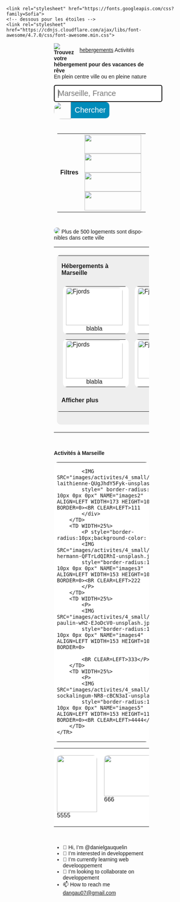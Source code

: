 
<!---
danielgauquelin/danielgauquelin is a ✨ special ✨ repository because its `README.md` (this file) appears on your GitHub profile.
You can click the Preview link to take a look at your changes.
--->

<!DOCTYPE HTML PUBLIC "-//W3C//DTD HTML 4.0 Transitional//EN">
<HTML>
<HEAD>
	<META HTTP-EQUIV="CONTENT-TYPE" CONTENT="text/html; charset=windows-1252">
	<TITLE>Booki</TITLE>
	<META NAME="GENERATOR" CONTENT="OpenOffice 4.1.7  (Win32)">
	<META NAME="CREATED" CONTENT="20211218;16593538">
	<META NAME="CHANGED" CONTENT="20211218;17251281">
	<meta charset="UTF-8">
	
	<link rel="stylesheet" href="https://fonts.googleapis.com/css?family=Sofia">
	<!-- dessous pour les étoiles -->
	<link rel="stylesheet" href="https://cdnjs.cloudflare.com/ajax/libs/font-awesome/4.7.0/css/font-awesome.min.css">

<!--
<COL WIDTH=64*>
	<COL WIDTH=64*>
	<COL WIDTH=64*>
	<TR VALIGN=TOP>
		<TD WIDTH=25% bgcolor=white>
		<TABLE WIDTH=100% BORDER=0 BORDERCOLOR="#000000" CELLPADDING=4 CELLSPACING=0 bgcolor="#FFFFFF" style="border-radius:10px">
-->
<style>
div.ex1 {
  width: 500px;
  margin: auto;
  border: 3px solid #73AD21;
}

div.ex3 {
  width: 500px;
  margin: auto;
  border: 3px solid #73AD21;
}

div.ex4 {
  max-width: 500px;
  margin: auto;
  border: 3px solid #73AD21;
}



.center {
  display: block;
  margin-left: auto;
  margin-right: auto;
  width: 50%;
}
.pasdebordure{
border-style: none;
}
.bordurenoire {border-style: solid;}

p.solid {border-style: solid;}
p.none {border-style: none;}

pp.hidden {border-style: hidden;}
pp.dotted {border-style: dotted;}
pp.dashed {border-style: dashed;}
pp.double {border-style: double;}
pp.groove {border-style: groove;}
ppp.ridge {border-style: ridge;}
pp.inset {border-style: inset;}
pp.outset {border-style: outset;}
pp.mix {border-style: dotted dashed solid double;}

.divbody {
  display: block;
  margin-left: auto;
  margin-right: auto;
  width: 50%;
border-style: none;
	border-radius: 15px 50px 30px;
}

.inputt[type=text] {
    border: none;
    border-bottom: 2px solid red;
}
.inputt[type=text] {
    border: 2px solid red;
    border-radius: 4px;
}
/* info bulle *>
.tooltip .tooltiptext {
    top: -5px;
    left: 105%;
}
.innput[type=text] {
    width: 100%;
    padding: 12px 20px;
    margin: 8px 0;
    box-sizing: border-box;
}
.button2 {background-color: #008CBA;} /* Blue */
.button2 {
    background-color: white; 
    color: black; 
    border: 2px solid #008CBA;
}
.center3 {
  display: block;
  margin-left: auto;
  margin-right: auto;
}

.centerImg {
  display: block;
  margin: 0 auto;
}
.pointer {cursor: pointer;}

.img1 {
  border-radius: 8px;
}

.img2 {
  border-radius: 50%;
}
.img3 {
    position: absolute;
    right: 0;
}
.img4 {
	position: absolute;
	left: 0px;
}
.divimg {
    margin: 5px;
    /*border: 0px solid #fff;*/
    float: left;
    width: 50px;
}
.immmmmmg {
  max-width: 100%;
  height: auto;
}

.right {
	font-family: Arial;
  position: absolute;
  right: 0px;
  width: 300px;
  /* border: 3px solid #73AD21; */
  padding: 10px;
}

.right2 {
	font-family: Arial;
  float: right;
  width: 300px;
  /* border: 3px solid #73AD21; */
  padding: 10px;
}


	</STYLE>
</HEAD>

<BODY LANG="fr-FR" DIR="LTR">
<div class=right2>
<a href="#">hebergements</a> Activités
</div>
<div class="center">

<!--<table align=left style="boder:1px"><tr><td>-->
<!--<img scr="images/logo/Booki@3x.png" width=200 height=100></img>-->
<!--</td></tr></table>-->
<img src="images/bo.jpg">  
<div style="font-family: Arial"><strong>Trouvez votre hébergement pour des vacances de rêve</strong>
<br>En plein centre ville ou en pleine nature
</p>

<input type="text" placeholder="Marseille, France" style="font-size: 20px; border-radius: 4px;padding:9px" autofocus>


<img src="images/logo/lieu.jpg" style="float:left; border-radius: 20px 0px 0px 20px" width=45 right=45>
<input type="submit" value="Chercher" style="cursor:pointer; background-color: #008CBA; color:white; font-size:20px; border-radius: 0px 10px 10px 0px; margin: 0px; padding:10px; border:0px ; color:white">
    
<p style="font-size: 15px; padding:9px;font-family:Arial">

<table><TR VALIGN=middle><td VALIGN=middle>
	<strong>Filtres </strong>
	</td>
<td>
	<a href="#"><img src="images/logo/economique2.jpg" width=150 height=50></a>
	<a href="#"><img src="images/logo/famillial2.jpg" width=150 height=50></a>
	<a href="#"><img src="images/logo/romantique2.jpg" width=150 height=50></a>
	<a href="#"><img src="images/logo/animaux2.jpg" width=150 height=50></a>
</td></tr></table>

<!--
<label for="fname">First name: </label>
  <input type="text" id="fname" name="fname"><br><br>
  -->
  <!--
  <label for="msg"><b>Message</b></label>
    <textarea placeholder="Type message.." name="msg" required></textarea>
  -->




<!--
<table><tr>
<td>

<img src="images/logo/1.jpg" 
style="border-radius: 50%" width="40" right="40">
<input type="button" value="Économique" 
style="border: 1px solid dodgerblue; cursor:pointer; border: 1px solid dodgerblue; font-size: 15px; border-radius: 0px 20px 20px 0px; padding:9px">

</td>
<td>


<img src="images/logo/famillial.jpg" style="border-radius: 50%" width="40" right="40">
<input type="button" value="Famillial" 
style="border: 1px solid dodgerblue; cursor:pointer;font-size: 15px; border-radius: 0px 20px 20px 0px;padding:9px">

</td>
<td>

<img src="images/logo/romantique.jpg" style="border-radius: 50%" width="40" right="40">
<input type="button" value="Romantique" 
style="border: 1px solid dodgerblue; cursor:pointer;font-size: 15px; border-radius: 0px 20px 20px 0px;padding:9px">

</td>
<td>

<img src="images/logo/animaux.jpg" style="border-radius: 50%" width="40" right="40">
<input type="button" value="Animaux autorisés" 
style="border: 1px solid dodgerblue; cursor:pointer;font-size: 15px; border-radius: 0px 20px 20px 0px; padding:9px">

</td>

</tr></table>
-->

</p>
<!--ba   ckground-color:#8888FF; -->

<p>
<img src="images/logo/infos.JPG" style="border-radius: 50%; "> Plus de 500 logements sont disponibles dans cette ville
</p>



<a href="#" class="fa fa-facebook"></a>

</form>

<table><tr><td>


<table bgcolor="#EEEEEE" style="padding:4px;border-radius:10px 10px 10px 10px" height=450><tr><td>
<p> </p>
<p style="font-family:Arial"><strong>Hébergements à Marseille</strong></p>
<p> </p>

</td>
</tr><tr>
<td>



<table bgcolor="#FFFFFF" style="margin:4px;border-radius:10px;"><tr><td>
<img class="centerImg" src="images/activites/4_small/reno-laithienne-QUgJhdY5Fyk-unsplash.jpg"
 alt="Fjords" width="150" height="100" style="border-radius:10px 10px 0px 0px;">
<div style="text-align:center"> blabla</div>
</td></tr></table>

</td>
<td>

<table bgcolor="#FFFFFF" style="margin:4px;border-radius:10px;"><tr><td>
<img class="centerImg" src="images/activites/4_small/reno-laithienne-QUgJhdY5Fyk-unsplash.jpg"
 alt="Fjords" width="150" height="100" style="border-radius:10px 10px 0px 0px;">
<div style="text-align:center"> blabla</div>
</td></tr></table>

</td>
<td>

<table bgcolor="#FFFFFF" style="margin:4px;border-radius:10px;"><tr><td>
<img class="centerImg" src="images/activites/4_small/reno-laithienne-QUgJhdY5Fyk-unsplash.jpg"
 alt="Fjords" width="150" height="100" style="border-radius:10px 10px 0px 0px;">
<div style="text-align:center"> blabla</div>
</td></tr></table>

</td>
</tr><tr>
<td>

<table bgcolor="#FFFFFF" style="margin:4px;border-radius:10px;"><tr><td>
<img class="centerImg" src="images/activites/4_small/reno-laithienne-QUgJhdY5Fyk-unsplash.jpg"
 alt="Fjords" width="150" height="100" style="border-radius:10px 10px 0px 0px;">
<div style="text-align:center"> blabla</div>
</td></tr></table>

</td>
<td>

<table bgcolor="#FFFFFF" style="margin:4px;border-radius:10px;"><tr><td>
<img class="centerImg" src="images/activites/4_small/reno-laithienne-QUgJhdY5Fyk-unsplash.jpg"
 alt="Fjords" width="150" height="100" style="border-radius:10px 10px 0px 0px;">
<div style="text-align:center"> blabla</div>
</td></tr></table>

</td>
<td>

<table bgcolor="#FFFFFF" style="margin:4px;border-radius:10px;"><tr><td>
<img class="centerImg" src="images/activites/4_small/reno-laithienne-QUgJhdY5Fyk-unsplash.jpg"
 alt="Fjords" width="150" height="100" style="border-radius:10px 10px 0px 0px;">
<div style="text-align:center"> blabla</div>
</td></tr></table>

</td>
</tr><tr>
<td>

<p> </p>
<p style="font-family:Arial"><strong>Afficher plus</strong></p>
<p> </p>




</td></tr></table>

</td><td>

<table bgcolor="#EEEEEE" height=450><tr><td>
<p><strong>Les plus populaires</strong></p>

<table bgcolor="#FFFFFF" style="margin:4px;border-radius:10px;"><tr><td>
<img width=100 src="images/hebergements/4_small/emile-guillemot-Bj_rcSC5XfE-unsplash.jpg"
 alt="Fjords" width="150" height="100" style="border-radius:10px 0px 0px 10px;">
<div style="text-align:center"> blabla</div>
</td></tr></table>

</td>
</tr><tr>
<td>

<table bgcolor="#FFFFFF" style="margin:4px;border-radius:10px;"><tr><td>
<img width=100 src="images/hebergements/4_small/aw-creative-VGs8z60yT2c-unsplash.jpg"
 alt="Fjords" width="150" height="100" style="border-radius:10px 0px 0px 10px;">
<div style="text-align:center"> blabla</div>
</td></tr></table>

</td>
</tr><tr>
<td>
<table bgcolor="#FFFFFF" style="margin:4px;border-radius:10px;"><tr><td>
<img width=100 src="images/hebergements/4_small/febrian-zakaria-sjvU0THccQA-unsplash.jpg"
 alt="Fjords" width="150" height="100" style="border-radius:10px 0px 0px 10px;">
<div style="text-align:center"> blabla</div>
</td></tr></table>











</td></tr></table>

</td></tr></table>



<!--
@@@@@@@@@@@@@@@@@@@@@@@@@@@@@@@@@@@@@@@@@@@@@@@@@@@@@@@@@@@@@@@@
@@@@@@@@@@@@@@@@@@@@@@@@@@@@@@@@@@@@@@@@@@@@@@@@@@@@@@@@@@@@@@@@
REVOIR FLOAT (CF LIEN VERS W3)    
QUI MET LES DIVS LUN A COTE DE LOTRE !!!!!!!!!!!!!!!!!!!!!!!!
di v {  flo at: left;  p  adding: 15px; }
@@@@@@@@@@@@@@@@@@@@@@@@@@@@@@@@@@@@@@@@@@@@@@@@@@@@@@@@@@@@@@
@@@@@@@@@@@@@@@@@@@@@@@@@@@@@@@@@@@@@@@@@@@@@@@@@@@@@@@@@@@@@@
-->



<P STYLE="margin-bottom: 0cm"><BR>
</P>
<p style="font-family:Arial"><strong>Activités à Marseille</strong>
</p>
<TABLE WIDTH=100% BORDER=0 BORDERCOLOR="#000000" CELLPADDING=4 CELLSPACING=0 bgcolor="#FFFFFF" style="border-radius:10px">
	<COL WIDTH=64*>
	<COL WIDTH=64*>
	<COL WIDTH=64*>
	<TR VALIGN=TOP>
		<TD WIDTH=25% bgcolor=white>
			<div style="background-color:white">
			
			<IMG SRC="images/activites/4_small/reno-laithienne-QUgJhdY5Fyk-unsplash.jpg" 
			style=" border-radius: 10px 10px 0px 0px" NAME="images2" ALIGN=LEFT WIDTH=173 HEIGHT=103 BORDER=0><BR CLEAR=LEFT>111
			</div>
		</TD>
		<TD WIDTH=25%>
			<P style="border-radius:10px;background-color: white">
			<IMG SRC="images/activites/4_small/paul-hermann-QFTrLdQIRhI-unsplash.jpg" 
			style="border-radius:10px 10px 0px 0px"	NAME="images3" ALIGN=LEFT WIDTH=153 HEIGHT=102 BORDER=0><BR CLEAR=LEFT>222
			</P>
		</TD>
		<TD WIDTH=25%>
			<P>
			<IMG SRC="images/activites/4_small/lena-paulin-wH2-EJoDcV0-unsplash.jpg" 
			style="border-radius:10px 10px 0px 0px" NAME="images4" ALIGN=LEFT WIDTH=153 HEIGHT=102 BORDER=0>
			
			<BR CLEAR=LEFT>333</P>
		</TD>
		<TD WIDTH=25%>
			<P>
			<IMG SRC="images/activites/4_small/kilyan-sockalingum-NR8-cBCN3aI-unsplash.jpg"
			style="border-radius:10px 10px 0px 0px" NAME="images5" ALIGN=LEFT WIDTH=153 HEIGHT=115 BORDER=0><BR CLEAR=LEFT>4444</P>
		</TD>
	</TR>
</TABLE>
<TABLE WIDTH=516 BORDER=0 BORDERCOLOR="#000000" CELLPADDING=4 CELLSPACING=0 bgcolor="#FFFFFF">
	<COL WIDTH=248>
	<COL WIDTH=250>
	<TR VALIGN=TOP>
		<TD WIDTH=248 HEIGHT=186>
			<P>
			<IMG SRC="images/activites/4_small/kevin-hikari-rV_Qd1l-VXg-unsplash.jpg" 
			style="border-radius:10px 10px 0px 0px" NAME="images1" ALIGN=LEFT WIDTH=106 HEIGHT=150 BORDER=0><BR CLEAR=LEFT>5555</P>
		</TD>
		<TD WIDTH=250>
			<P>
			<IMG SRC="images/activites/4_small/florian-wehde-xW9e8gdotxI-unsplash.jpg" 
			style="border-radius:10px 10px 0px 0px" NAME="images6" ALIGN=LEFT WIDTH=161 HEIGHT=108 BORDER=0><BR CLEAR=LEFT>666</P>
		</TD>
	</TR>
</TABLE>
<P STYLE="margin-bottom: 0cm"><BR>
</P>

- 👋 Hi, I’m @danielgauquelin
- 👀 I’m interested in developpement  
- 🌱 I’m currently learning web develooppement
- 💞️ I’m looking to collaborate on developpement
- 📫 How to reach me dangau07@gmail.com

</BODY>
</HTML>
      
      
      
